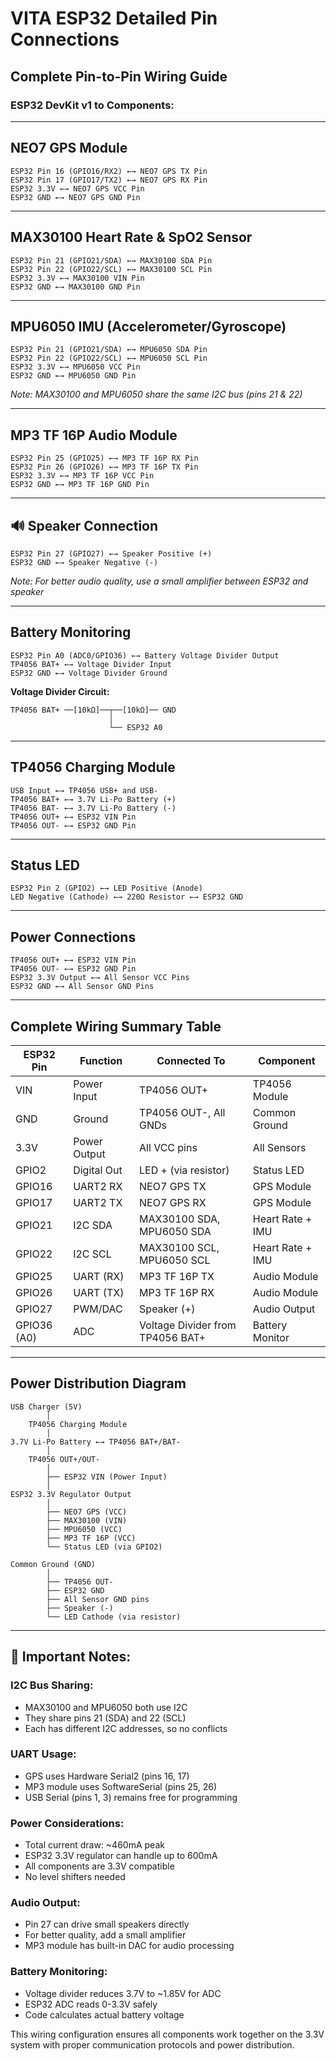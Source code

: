 # VITA ESP32 Detailed Pin Connections

##  **Complete Pin-to-Pin Wiring Guide**

### **ESP32 DevKit v1 to Components:**

---

##  **NEO7 GPS Module**
```
ESP32 Pin 16 (GPIO16/RX2) ←→ NEO7 GPS TX Pin
ESP32 Pin 17 (GPIO17/TX2) ←→ NEO7 GPS RX Pin
ESP32 3.3V ←→ NEO7 GPS VCC Pin
ESP32 GND ←→ NEO7 GPS GND Pin
```

---

## **MAX30100 Heart Rate & SpO2 Sensor**
```
ESP32 Pin 21 (GPIO21/SDA) ←→ MAX30100 SDA Pin
ESP32 Pin 22 (GPIO22/SCL) ←→ MAX30100 SCL Pin
ESP32 3.3V ←→ MAX30100 VIN Pin
ESP32 GND ←→ MAX30100 GND Pin
```

---

##  **MPU6050 IMU (Accelerometer/Gyroscope)**
```
ESP32 Pin 21 (GPIO21/SDA) ←→ MPU6050 SDA Pin
ESP32 Pin 22 (GPIO22/SCL) ←→ MPU6050 SCL Pin
ESP32 3.3V ←→ MPU6050 VCC Pin
ESP32 GND ←→ MPU6050 GND Pin
```
*Note: MAX30100 and MPU6050 share the same I2C bus (pins 21 & 22)*

---

## **MP3 TF 16P Audio Module**
```
ESP32 Pin 25 (GPIO25) ←→ MP3 TF 16P RX Pin
ESP32 Pin 26 (GPIO26) ←→ MP3 TF 16P TX Pin
ESP32 3.3V ←→ MP3 TF 16P VCC Pin
ESP32 GND ←→ MP3 TF 16P GND Pin
```

---

## 🔊 **Speaker Connection**
```
ESP32 Pin 27 (GPIO27) ←→ Speaker Positive (+)
ESP32 GND ←→ Speaker Negative (-)
```
*Note: For better audio quality, use a small amplifier between ESP32 and speaker*

---

## **Battery Monitoring**
```
ESP32 Pin A0 (ADC0/GPIO36) ←→ Battery Voltage Divider Output
TP4056 BAT+ ←→ Voltage Divider Input
ESP32 GND ←→ Voltage Divider Ground
```

**Voltage Divider Circuit:**
```
TP4056 BAT+ ──[10kΩ]──┬──[10kΩ]── GND
                      │
                      └── ESP32 A0
```

---

##  **TP4056 Charging Module**
```
USB Input ←→ TP4056 USB+ and USB-
TP4056 BAT+ ←→ 3.7V Li-Po Battery (+)
TP4056 BAT- ←→ 3.7V Li-Po Battery (-)
TP4056 OUT+ ←→ ESP32 VIN Pin
TP4056 OUT- ←→ ESP32 GND Pin
```

---

##  **Status LED**
```
ESP32 Pin 2 (GPIO2) ←→ LED Positive (Anode)
LED Negative (Cathode) ←→ 220Ω Resistor ←→ ESP32 GND
```

---

##  **Power Connections**
```
TP4056 OUT+ ←→ ESP32 VIN Pin
TP4056 OUT- ←→ ESP32 GND Pin
ESP32 3.3V Output ←→ All Sensor VCC Pins
ESP32 GND ←→ All Sensor GND Pins
```

---

##  **Complete Wiring Summary Table**

| ESP32 Pin | Function | Connected To | Component |
|-----------|----------|--------------|-----------|
| VIN | Power Input | TP4056 OUT+ | TP4056 Module |
| GND | Ground | TP4056 OUT-, All GNDs | Common Ground |
| 3.3V | Power Output | All VCC pins | All Sensors |
| GPIO2 | Digital Out | LED + (via resistor) | Status LED |
| GPIO16 | UART2 RX | NEO7 GPS TX | GPS Module |
| GPIO17 | UART2 TX | NEO7 GPS RX | GPS Module |
| GPIO21 | I2C SDA | MAX30100 SDA, MPU6050 SDA | Heart Rate + IMU |
| GPIO22 | I2C SCL | MAX30100 SCL, MPU6050 SCL | Heart Rate + IMU |
| GPIO25 | UART (RX) | MP3 TF 16P TX | Audio Module |
| GPIO26 | UART (TX) | MP3 TF 16P RX | Audio Module |
| GPIO27 | PWM/DAC | Speaker (+) | Audio Output |
| GPIO36 (A0) | ADC | Voltage Divider from TP4056 BAT+ | Battery Monitor |

---

##  **Power Distribution Diagram**
```
USB Charger (5V)
        │
    TP4056 Charging Module
        │
3.7V Li-Po Battery ←→ TP4056 BAT+/BAT-
        │
    TP4056 OUT+/OUT-
        │
        ├── ESP32 VIN (Power Input)
        │
ESP32 3.3V Regulator Output
        │
        ├── NEO7 GPS (VCC)
        ├── MAX30100 (VIN)
        ├── MPU6050 (VCC)
        ├── MP3 TF 16P (VCC)
        └── Status LED (via GPIO2)

Common Ground (GND)
        │
        ├── TP4056 OUT-
        ├── ESP32 GND
        ├── All Sensor GND pins
        ├── Speaker (-)
        └── LED Cathode (via resistor)
```

---

## 🔧 **Important Notes:**

### **I2C Bus Sharing:**
- MAX30100 and MPU6050 both use I2C
- They share pins 21 (SDA) and 22 (SCL)
- Each has different I2C addresses, so no conflicts

### **UART Usage:**
- GPS uses Hardware Serial2 (pins 16, 17)
- MP3 module uses SoftwareSerial (pins 25, 26)
- USB Serial (pins 1, 3) remains free for programming

### **Power Considerations:**
- Total current draw: ~460mA peak
- ESP32 3.3V regulator can handle up to 600mA
- All components are 3.3V compatible
- No level shifters needed

### **Audio Output:**
- Pin 27 can drive small speakers directly
- For better quality, add a small amplifier
- MP3 module has built-in DAC for audio processing

### **Battery Monitoring:**
- Voltage divider reduces 3.7V to ~1.85V for ADC
- ESP32 ADC reads 0-3.3V safely
- Code calculates actual battery voltage

This wiring configuration ensures all components work together on the 3.3V system with proper communication protocols and power distribution.